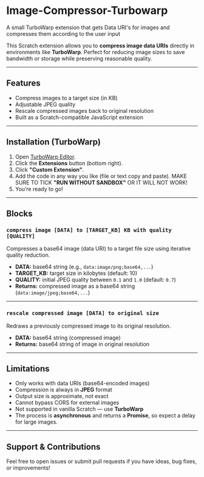 # Image-Compressor-Turbowarp
A small TurboWarp extension that gets Data URI's for images and compresses them according to the user input

This Scratch extension allows you to **compress image data URIs** directly in environments like **TurboWarp**. Perfect for reducing image sizes to save bandwidth or storage while preserving reasonable quality.

---

## Features

- Compress images to a target size (in KB)
- Adjustable JPEG quality
- Rescale compressed images back to original resolution
- Built as a Scratch-compatible JavaScript extension

---

## Installation (TurboWarp)

1. Open [TurboWarp Editor](https://turbowarp.org).
2. Click the **Extensions** button (bottom right).
3. Click **"Custom Extension"**.
4. Add the code in any way you like (file or text copy and paste). MAKE SURE TO TICK **"RUN WITHOUT SANDBOX"** OR IT WILL NOT WORK!
5. You’re ready to go!

---

## Blocks

### `compress image [DATA] to [TARGET_KB] KB with quality [QUALITY]`

Compresses a base64 image (data URI) to a target file size using iterative quality reduction.

- **DATA:** base64 string (e.g., `data:image/png;base64,...`)
- **TARGET_KB:** target size in kilobytes (default: 10)
- **QUALITY:** initial JPEG quality between `0.1` and `1.0` (default: `0.7`)
- **Returns:** compressed image as a base64 string (`data:image/jpeg;base64,...`)

---

### `rescale compressed image [DATA] to original size`

Redraws a previously compressed image to its original resolution.

- **DATA:** base64 string (compressed image)
- **Returns:** base64 string of image in original resolution

---

## Limitations

- Only works with data URIs (base64-encoded images)
- Compression is always in **JPEG** format
- Output size is approximate, not exact
- Cannot bypass CORS for external images
- Not supported in vanilla Scratch — use **TurboWarp**
- The process is **asynchronous** and returns a **Promise**, so expect a delay for large images.

---

## Support & Contributions

Feel free to open issues or submit pull requests if you have ideas, bug fixes, or improvements!

